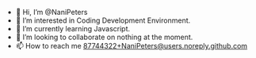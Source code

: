 - 👋 Hi, I’m @NaniPeters
- 👀 I’m interested in Coding Development Environment.
- 🌱 I’m currently learning Javascript.
- 💞️ I’m looking to collaborate on nothing at the moment.
- 📫 How to reach me 87744322+NaniPeters@users.noreply.github.com

<!---
NaniPeters/NaniPeters is a ✨ special ✨ repository because its `README.md` (this file) appears on your GitHub profile.
You can click the Preview link to take a look at your changes.
--->
